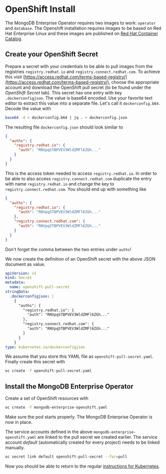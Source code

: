 # OpenShift Install

The MongoDB Enterprise Operator requires two images to work: `operator` and `database`. The Openshift installation requires images to be based on Red Hat Enterprise Linux and these images are published on [Red Hat Container Catalog](https://catalog.redhat.com/software/containers/explore/).

## Create your OpenShift Secret

Prepare a secret with your credentials to be able to pull images from the registries `registry.redhat.io` and `registry.connect.redhat.com`. To achieve this visit [https://access.redhat.com/terms-based-registry/](https://access.redhat.com/terms-based-registry/), choose the appropriate account and download the OpenShift pull secret (to be found under the *OpenShift Secret* tab). This secret has one entry with key `.dockerconfigjson`. The value is base64 encoded. Use your favorite text editor to extract this value into a separate file. Let's call it `dockerconfig.b64`. Decode the value with

```bash
base64 -d < dockerconfig.b64 | jq . > dockerconfig.json
```

The resulting file `dockerconfig.json` should look similar to

```json
{
  "auths": {
    "registry.redhat.io": {
      "auth": "RNVpqSTBPVEV3WldZMFl6ZGh..."
    }
  }
}
```

This is the access token needed to access `registry.redhat.io`. In order to be able to also access `registry.connect.redhat.com` duplicate the entry with name `registry.redhat.io` and change the key to `registry.connect.redhat.com`. You should end up with something like

```json
{
  "auths": {
    "registry.redhat.io": {
      "auth": "RNVpqSTBPVEV3WldZMFl6ZGh..."
    },
    "registry.connect.redhat.com": {
      "auth": "RNVpqSTBPVEV3WldZMFl6ZGh..."
    }
  }
}
```

Don't forget the comma between the two entries under `auths`!

We now create the definition of an OpenShift secret with the above JSON document as value.

```yaml
apiVersion: v1
kind: Secret
metadata:
  name: openshift-pull-secret
stringData:
  .dockerconfigjson: |
    {
      "auths": {
        "registry.redhat.io": {
          "auth": "RNVpqSTBPVEV3WldZMFl6ZGh..."
        },
        "registry.connect.redhat.com": {
          "auth": "RNVpqSTBPVEV3WldZMFl6ZGh..."
        }
      }
    }
type: kubernetes.io/dockerconfigjson
```

We assume that you store this YAML file as `openshift-pull-secret.yaml`. Finally create this secret with

```bash
oc create -f openshift-pull-secret.yaml
```

## Install the MongoDB Enterprise Operator

Create a set of OpenShift resources with

```bash
oc create -f mongodb-enterprise-openshift.yaml
```

Make sure the pod starts properly. The MongoDB Enterprise Operator is now in place.

The service accounts defined in the above `mongodb-enterprise-openshift.yaml` are linked to the pull secret we created earlier. The service account *default* (automatically created for every project) needs to be linked manually.

```bash
oc secret link default openshift-pull-secret --for=pull
```

Now you should be able to return to the regular [instructions for Kubernetes](mongodb-enterprise-kubernetes#mongodb-object).
